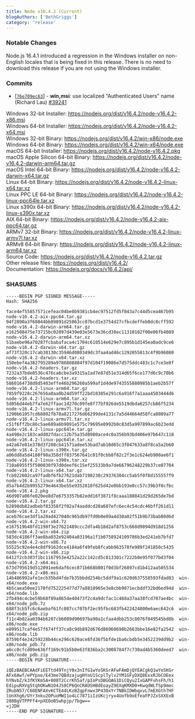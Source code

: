 ```yaml
---
title: Node v16.4.2 (Current)
blogAuthors: ['BethGriggs']
category: 'release'
---
```


### Notable Changes

Node.js 16.4.1 introduced a regression in the Windows installer on
non-English locales that is being fixed in this release. There is no
need to download this release if you are not using the Windows
installer.

### Commits

- [[`76e709ec63`](https://github.com/nodejs/node/commit/76e709ec63)] - **win,msi**: use localized "Authenticated Users" name (Richard Lau) [#39241](https://github.com/nodejs/node/pull/39241)

Windows 32-bit Installer: https://nodejs.org/dist/v16.4.2/node-v16.4.2-x86.msi<br />
Windows 64-bit Installer: https://nodejs.org/dist/v16.4.2/node-v16.4.2-x64.msi<br />
Windows 32-bit Binary: https://nodejs.org/dist/v16.4.2/win-x86/node.exe<br />
Windows 64-bit Binary: https://nodejs.org/dist/v16.4.2/win-x64/node.exe<br />
macOS 64-bit Installer: https://nodejs.org/dist/v16.4.2/node-v16.4.2.pkg<br />
macOS Apple Silicon 64-bit Binary: https://nodejs.org/dist/v16.4.2/node-v16.4.2-darwin-arm64.tar.gz<br />
macOS Intel 64-bit Binary: https://nodejs.org/dist/v16.4.2/node-v16.4.2-darwin-x64.tar.gz<br />
Linux 64-bit Binary: https://nodejs.org/dist/v16.4.2/node-v16.4.2-linux-x64.tar.xz<br />
Linux PPC LE 64-bit Binary: https://nodejs.org/dist/v16.4.2/node-v16.4.2-linux-ppc64le.tar.xz<br />
Linux s390x 64-bit Binary: https://nodejs.org/dist/v16.4.2/node-v16.4.2-linux-s390x.tar.xz<br />
AIX 64-bit Binary: https://nodejs.org/dist/v16.4.2/node-v16.4.2-aix-ppc64.tar.gz<br />
ARMv7 32-bit Binary: https://nodejs.org/dist/v16.4.2/node-v16.4.2-linux-armv7l.tar.xz<br />
ARMv8 64-bit Binary: https://nodejs.org/dist/v16.4.2/node-v16.4.2-linux-arm64.tar.xz<br />
Source Code: https://nodejs.org/dist/v16.4.2/node-v16.4.2.tar.gz<br />
Other release files: https://nodejs.org/dist/v16.4.2/<br />
Documentation: https://nodejs.org/docs/v16.4.2/api/

### SHASUMS

```
-----BEGIN PGP SIGNED MESSAGE-----
Hash: SHA256

face4ef55857571cefeac04be0b9381cb4ec97512fd5f843a7c44d5cea467b95  node-v16.4.2-aix-ppc64.tar.gz
94f2890a3f68044bb89891d25063cc07bcd1e3754d27cfbcdeffeb0dc8cff592  node-v16.4.2-darwin-arm64.tar.gz
e162508475e73715bc02097d439e03e5673e36cd38ec11310182f00e06fb4089  node-v16.4.2-darwin-arm64.tar.xz
51baebe96a70287fcbabafaca4c1704c610514e629e7c895b1d145ea0adc9ce6  node-v16.4.2-darwin-x64.tar.gz
af73f320c17cab30130c35946d080349dc3faa4ad46c1292055813c4f9b96080  node-v16.4.2-darwin-x64.tar.xz
150ebef4a382795289a9780808804f97d104f19086e7d575ddc483c1c7ce3e8f  node-v16.4.2-headers.tar.gz
7232a37bde0536c476ca6cbe3a9315a1ad7e87d51e314d65f6ce177d6c9c70b6  node-v16.4.2-headers.tar.xz
5860164738d8d5403effe46b296260a599af1d4de9743555880985b1aeb2b57f  node-v16.4.2-linux-arm64.tar.gz
7859f9228c267656a0aa0b24d59ff22bd10385e291c6a916f7a1aaa4503444d6  node-v16.4.2-linux-arm64.tar.xz
5d056d44eb7fa7e62ffaac1d270c09fe8f77bf926de5519dbda6257cb86f5234  node-v16.4.2-linux-armv7l.tar.gz
1290b61057cd68802fb78a8217276d66299de4131c7a5d44664d58fca8809a77  node-v16.4.2-linux-armv7l.tar.xz
c51f6ff2bc86c5ae689a6b9091e575c79695e0992b0c83d5a997899ac6b23edd  node-v16.4.2-linux-ppc64le.tar.gz
4a498e2c183cadd02fdacc12b75a35d8980ace4c0a356b93bd406e97b647c118  node-v16.4.2-linux-ppc64le.tar.xz
a42a67e81e378d3f208cb41571adee53bad7ab10d65c3f047633a8f8ca5a2b60  node-v16.4.2-linux-s390x.tar.gz
a06dd8a5d4180f98a358dff837567641c01f0cbb8f82c2f3e1c624eb900ae6f1  node-v16.4.2-linux-s390x.tar.xz
710a6955f5f500030f97d0deef6c15ef25533b9a7de66796248229b37ce07704  node-v16.4.2-linux-x64.tar.gz
fcb022602ca97fadbf6fb27621dab7198238c29376304cc5ab5f0f8d155557f9  node-v16.4.2-linux-x64.tar.xz
d5a7b4d2b9955279e4643be55e9352810f625d42e0bb193e0cc57c39b3f0cfbc  node-v16.4.2.pkg
46d907a06fe020ee8d7e6753357b82edd16f3871f8caaa188841d29d265de7bd  node-v16.4.2.tar.gz
b2898db82adbebf83358f2f02a74aaddcd20a607efc6ec4c54cdc46bff261d11  node-v16.4.2.tar.xz
aceb76cae3df1a28ad427040c965db97fd0b0e09a4d30a02f51b9b73bab80d6d  node-v16.4.2-win-x64.7z
e167519b48fd1198f3e27621489ccc2dfa4b18d2af8753c668d9094d918d1256  node-v16.4.2-win-x64.zip
583dc4186ff3ae8ba032e92404a03196a1f1b0758924109786b3ed241eb7bfd7  node-v16.4.2-win-x86.7z
55525c92e4e4c8df9162dce4184a6f49feb8fcabb963578fe989f241850c5435  node-v16.4.2-win-x86.zip
6412f2cb303f1bc1167953e4252a22c142cd5c013301c7222b0e95f077bd3f04  node-v16.4.2-x64.msi
673d795619d512091ee6daf6cec871b668b001f0d3bf26897cd1b412aa505534  node-v16.4.2-x86.msi
14b486992afe1ecb35bd4fde7b35bbdd254bc5ddf9a1c620d637558593fdad83  win-x64/node.exe
4b5caea50ee2170fd752225477d77a8818965e3e8cbb9871ecbddf32bd6ed94d  win-x64/node.lib
2fb494c4cbe59b68f89a8654e40473f2c4a9dcfac1c468a37aa38fcd707ae4bc  win-x64/node_pdb.7z
688f3cb5fc6c6aebaf61fc087cc707bf2ec95fbc683fb422424800e6aec642c6  win-x64/node_pdb.zip
f11c4b02aa0394b6287cb6089d90697ba90a1cfaa4dbb253c8076f049545bd8b  win-x86/node.exe
e899517caf4e57f674ff37ca8c9db892d676d86960698b2663bbe16e82fa2542  win-x86/node.lib
8759bf4e24259228b44ce296c620ace8fd36f5bfde1ba6cbdb5e3452239dd9b2  win-x86/node_pdb.7z
a6cc0cfcd09e636ff169c91b5b0e63f836ba2c3008784f7c730ad4b5360deed7  win-x86/node_pdb.zip
-----BEGIN PGP SIGNATURE-----

iQEzBAEBCAAdFiEETtd49TnjY0x3nIfG1wYoSKGrAFwFAmDjQYEACgkQ1wYoSKGr
AFx6Awf/ePYpxe/E43me7QBdzajugHYnU1ScplTylv2YM1GFyDXQ8ExxRJbCOEex
hYNvbZ/k3fKYKm5A+808T2CcrKh5af/pIoPsDBGOAG1DiCQyu2IxGAPFuhsFh/h1
EdipuRXVg5tqhOKwN1O4JS8CP6QnCRAUSHBdEoayZ9EXqKMXD0+KwqdWLTSp9mec
ZRubN57/C6OENFAXvKCTE44LKzBZqpFnwx3P430xYr7NBkIDWbqxvL7mEXGth7HF
lUnXhg6/UYr3nku2OPuoMWI1o4LC7871iIzUKcjryx4Uofb9oEfeaFPJZxSXXExB
288BgVTPPFf4+pXEOoBSwhpjp/7bgw==
=jJDH
-----END PGP SIGNATURE-----

```

